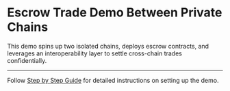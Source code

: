 Escrow Trade Demo Between Private Chains
========================================

This demo spins up two isolated chains, deploys escrow contracts, and leverages an interoperability layer to settle cross-chain trades confidentially.

---

Follow [Step by Step Guide](docs/step-by-step-guide.md) for detailed instructions on setting up the demo.